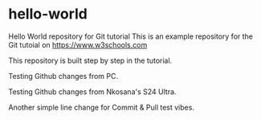 # hello-world
Hello World repository for Git tutorial
This is an example repository for the Git tutoial on https://www.w3schools.com

This repository is built step by step in the tutorial.

Testing Github changes from PC.

Testing Github changes from Nkosana's S24 Ultra. 

Another simple line change for Commit & Pull test vibes.
